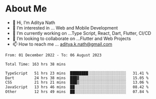 # About Me

- 👋 Hi, I’m Aditya Nath
- 👀 I’m interested in ... Web and Mobile Development
- 🌱 I’m currently working on ...Type Script, React, Dart, Flutter, CI/CD
- 💞️ I’m looking to collaborate on ...Flutter and Web Projects
- 📫 How to reach me ... aditya.k.nath@gmail.com

<!--START_SECTION:waka-->

```txt
From: 01 December 2022 - To: 06 August 2023

Total Time: 163 hrs 38 mins

TypeScript   51 hrs 23 mins  ████████░░░░░░░░░░░░░░░░░   31.41 %
Dart         24 hrs 38 mins  ███▓░░░░░░░░░░░░░░░░░░░░░   15.05 %
CSS          21 hrs 21 mins  ███▒░░░░░░░░░░░░░░░░░░░░░   13.06 %
JavaScript   13 hrs 46 mins  ██░░░░░░░░░░░░░░░░░░░░░░░   08.42 %
Other        12 hrs 49 mins  ██░░░░░░░░░░░░░░░░░░░░░░░   07.84 %
```

<!--END_SECTION:waka-->

<!---
kronosking007/kronosking007 is a ✨ special ✨ repository because its `README.md` (this file) appears on your GitHub profile.
You can click the Preview link to take a look at your changes.
--->
